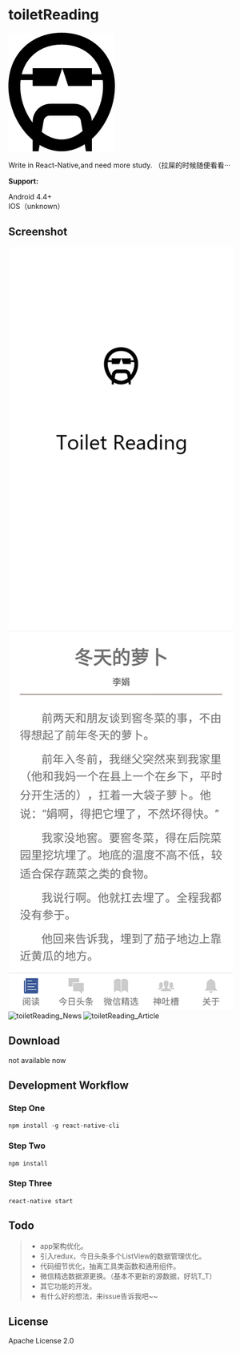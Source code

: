 # toiletReading

![toiletReading_Logo](./logo.png)

Write in React-Native,and need more study. （拉屎的时候随便看看···

**Support:**

Android 4.4+  
IOS（unknown）


## Screenshot
![toiletReading_Splash](./screenshot/1.png) ![toiletReading_Reading](./screenshot/2.png)
![toiletReading_News](./screenshot/3r.png) ![toiletReading_Article](./screenshot/4.jpg)


## Download

not available now


## Development Workflow

### Step One

```
npm install -g react-native-cli
```
### Step Two

```
npm install
```
### Step Three

```
react-native start
```


## Todo
> * app架构优化。
> * 引入redux，今日头条多个ListView的数据管理优化。
> * 代码细节优化，抽离工具类函数和通用组件。
> * 微信精选数据源更换。（基本不更新的源数据，好坑T_T）
> * 其它功能的开发。
> * 有什么好的想法，来issue告诉我吧~~

## License

Apache License 2.0

